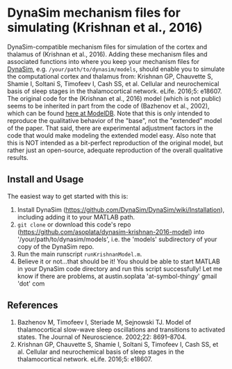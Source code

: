
# DynaSim mechanism files for simulating (Krishnan et al., 2016)
 DynaSim-compatible mechanism files for simulation of the cortex and thalamus of
 (Krishnan et al., 2016).
Adding these mechanism files and associated functions into where you keep your
mechanism files for [DynaSim](https://github.com/DynaSim/DynaSim), e.g.
`/your/path/to/dynasim/models`, should enable you to simulate the computational
cortex and thalamus from:
    Krishnan GP, Chauvette S, Shamie I, Soltani S, Timofeev I, Cash SS, et al.
    Cellular and neurochemical basis of sleep stages in the thalamocortical
    network. eLife. 2016;5: e18607.
The original code for the (Krishnan et al., 2016) model (which is not public)
seems to be inherited in part from the code of (Bazhenov et al., 2002), which
can be found [here at
ModelDB](https://senselab.med.yale.edu/ModelDB/ShowModel.cshtml?model=28189).
Note that this is only intended to reproduce the qualitative behavior of the
"base", not the "extended" model of the paper. That said, there are experimental
adjustment factors in the code that would make modeling the extended model easy.
Also note that this is NOT intended as a bit-perfect reproduction of the
original model, but rather just an open-source, adequate reproduction of the
overall qualitative results.

## Install and Usage
The easiest way to get started with this is:
1. Install DynaSim (https://github.com/DynaSim/DynaSim/wiki/Installation),
   including adding it to your MATLAB path.
2. `git clone` or download this code's repo
   (https://github.com/asoplata/dynasim-krishnan-2016-model) into
   '/your/path/to/dynasim/models', i.e. the 'models' subdirectory of your
   copy of the DynaSim repo.
3. Run the main runscript `runKrishnanModel.m`.
4. Believe it or not...that should be it! You should be able to start MATLAB
   in your DynaSim code directory and run this script successfully!  Let me
   know if there are problems, at austin.soplata 'at-symbol-thingy' gmail
   'dot' com

## References
1. Bazhenov M, Timofeev I, Steriade M, Sejnowski TJ. Model of thalamocortical
   slow-wave sleep oscillations and transitions to activated states. The Journal
   of Neuroscience. 2002;22: 8691–8704.
2. Krishnan GP, Chauvette S, Shamie I, Soltani S, Timofeev I, Cash SS, et al.
   Cellular and neurochemical basis of sleep stages in the thalamocortical
   network. eLife. 2016;5: e18607.
